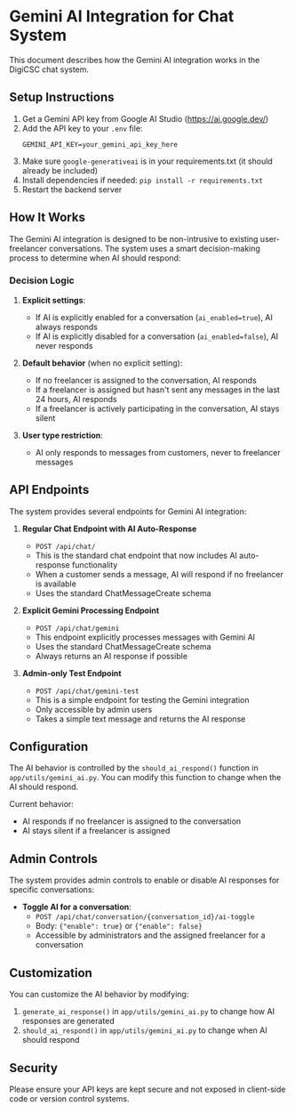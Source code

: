 # Gemini AI Integration for Chat System

This document describes how the Gemini AI integration works in the DigiCSC chat system.

## Setup Instructions

1. Get a Gemini API key from Google AI Studio (https://ai.google.dev/)
2. Add the API key to your `.env` file:
   ```
   GEMINI_API_KEY=your_gemini_api_key_here
   ```
3. Make sure `google-generativeai` is in your requirements.txt (it should already be included)
4. Install dependencies if needed: `pip install -r requirements.txt`
5. Restart the backend server

## How It Works

The Gemini AI integration is designed to be non-intrusive to existing user-freelancer conversations. The system uses a smart decision-making process to determine when AI should respond:

### Decision Logic

1. **Explicit settings**: 
   - If AI is explicitly enabled for a conversation (`ai_enabled=true`), AI always responds
   - If AI is explicitly disabled for a conversation (`ai_enabled=false`), AI never responds

2. **Default behavior** (when no explicit setting):
   - If no freelancer is assigned to the conversation, AI responds
   - If a freelancer is assigned but hasn't sent any messages in the last 24 hours, AI responds
   - If a freelancer is actively participating in the conversation, AI stays silent

3. **User type restriction**:
   - AI only responds to messages from customers, never to freelancer messages

## API Endpoints

The system provides several endpoints for Gemini AI integration:

1. **Regular Chat Endpoint with AI Auto-Response**
   - `POST /api/chat/`
   - This is the standard chat endpoint that now includes AI auto-response functionality
   - When a customer sends a message, AI will respond if no freelancer is available
   - Uses the standard ChatMessageCreate schema

2. **Explicit Gemini Processing Endpoint**
   - `POST /api/chat/gemini`
   - This endpoint explicitly processes messages with Gemini AI
   - Uses the standard ChatMessageCreate schema
   - Always returns an AI response if possible

3. **Admin-only Test Endpoint**
   - `POST /api/chat/gemini-test`
   - This is a simple endpoint for testing the Gemini integration
   - Only accessible by admin users
   - Takes a simple text message and returns the AI response

## Configuration

The AI behavior is controlled by the `should_ai_respond()` function in `app/utils/gemini_ai.py`. You can modify this function to change when the AI should respond.

Current behavior:
- AI responds if no freelancer is assigned to the conversation
- AI stays silent if a freelancer is assigned

## Admin Controls

The system provides admin controls to enable or disable AI responses for specific conversations:

- **Toggle AI for a conversation**:
  - `POST /api/chat/conversation/{conversation_id}/ai-toggle`
  - Body: `{"enable": true}` or `{"enable": false}`
  - Accessible by administrators and the assigned freelancer for a conversation

## Customization

You can customize the AI behavior by modifying:

1. `generate_ai_response()` in `app/utils/gemini_ai.py` to change how AI responses are generated
2. `should_ai_respond()` in `app/utils/gemini_ai.py` to change when AI should respond

## Security

Please ensure your API keys are kept secure and not exposed in client-side code or version control systems.
